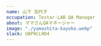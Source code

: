 ```yaml
---
name: 山下 加代子
occupation: Testar-LAB QA Manager
about: ママさんQAマネージャー
image: "./yamashita-kayoko.webp"
slack: U8P9CL9D4
---
```

